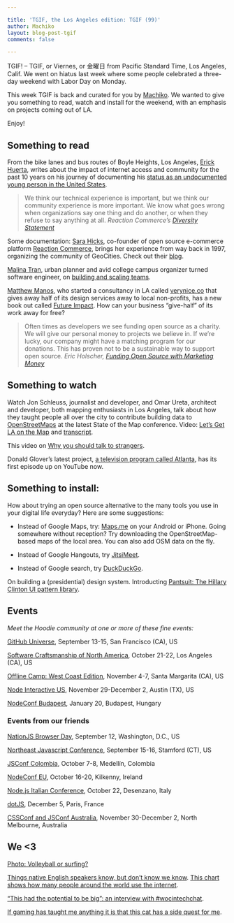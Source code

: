 ```yaml
---

title: 'TGIF, the Los Angeles edition: TGIF (99)'
author: Machiko
layout: blog-post-tgif
comments: false

---
```



TGIF! – TGIF, or Viernes, or 金曜日 from Pacific Standard Time, Los Angeles, Calif. We went on hiatus last week where some people celebrated a three-day weekend with Labor Day on Monday.

This week TGIF is back and curated for you by [Machiko](http://twitter.com/machikoyasuda). We wanted to give you something to read, watch and install for the weekend, with an emphasis on projects coming out of LA.

Enjoy!


## Something to read

From the bike lanes and bus routes of Boyle Heights, Los Angeles, [Erick Huerta](https://elrandomhero.github.io/hello/), writes about the impact of internet access and community for the past 10 years on his journey of documenting his [status as an undocumented young person in the United States](http://justarandomhero.blogspot.com/2016/01/10-years-of-blogging-as-undocumented.html).

> We think our technical experience is important, but we think our community experience is more important. We know what goes wrong when organizations say one thing and do another, or when they refuse to say anything at all.
<cite>Reaction Commerce’s [Diversity Statement](https://docs.reactioncommerce.com/reaction-docs/master/diversity-statement)</cite>

Some documentation: [Sara Hicks](http://saralouhicks.com/), co-founder of open source e-commerce platform [Reaction Commerce](http://reactioncommerce.com), brings her experience from way back in 1997, organizing the community of GeoCities. Check out their [blog](http://blog.reactioncommerce.com/guiding-a-community/).

[Malina Tran](http://medium.com/@malina), urban planner and avid college campus organizer turned software engineer, on [building and scaling teams](https://medium.com/tech-and-the-city/building-a-bomb-ass-team-c653bdaea329#.lxy3dtj8e).

[Matthew Manos](http://mattmanos.com/), who started a consultancy in LA called [verynice.co](http://verynice.co) that gives away half of its design services away to local non-profits, has a new book out called [Future Impact](http://www.futureimpact.co/). How can your business “give-half” of its work away for free?

> Often times as developers we see funding open source as a charity. We will give our personal money to projects we believe in. If we’re lucky, our company might have a matching program for our donations. This has proven not to be a sustainable way to support open source.
<cite>Eric Holscher, [Funding Open Source with Marketing Money](http://ericholscher.com/blog/2016/aug/31/funding-oss-marketing-money/)</cite> 


## Something to watch

Watch Jon Schleuss, journalist and developer, and Omar Ureta, architect and developer, both mapping enthusiasts in Los Angeles, talk about how they taught people all over the city to contribute building data to [OpenStreetMaps](https://www.openstreetmap.org/) at the latest State of the Map conference. Video: [Let’s Get LA on the Map](http://stateofthemap.us/2016/lets-get-la-on-the-map/) and [transcript](http://stateofthemap.us/2016/program/transcripts/160723%20SOTMUS%202016%20Day%201%20-%20Jon%20Schleuss%20and%20Omar%20Ureta.txt).

This video on [Why you should talk to strangers](http://www.ted.com/talks/kio_stark_why_you_should_talk_to_strangers).

Donald Glover’s latest project, [a television program called Atlanta](https://www.youtube.com/watch?v=Qaqwio0bbG4), has its first episode up on YouTube now. 

## Something to install:

How about trying an open source alternative to the many tools you use in your digital life everyday? Here are some suggestions:

- Instead of Google Maps, try: [Maps.me](http://maps.me) on your Android or iPhone. Going somewhere without reception? Try downloading the OpenStreetMap-based maps of the local area. You can also add OSM data on the fly.

- Instead of Google Hangouts, try [JitsiMeet](https://jitsi.org/Projects/JitsiMeet).

- Instead of Google search, try [DuckDuckGo](https://duckduckgo.com/).

On building a (presidential) design system. Introducting [Pantsuit: The Hillary Clinton UI pattern library](https://medium.com/git-out-the-vote/pantsuit-the-hillary-clinton-ui-pattern-library-238e9bf06b54#.na5816x8z).

## Events

_Meet the Hoodie community at one or more of these fine events:_

[GitHub Universe](http://githubuniverse.com/), September 13-15, San Francisco (CA), US

[Software Craftsmanship of North America](http://scna.softwarecraftsmanship.com/), October 21-22, Los Angeles (CA), US

[Offline Camp: West Coast Edition](https://medium.com/offline-camp/%EF%B8%8F-announcing-the-next-offline-camp-%EF%B8%8F-b2f86deb9c2d#.6spbfgeo8), November 4-7, Santa Margarita (CA), US

[Node Interactive US](http://events.linuxfoundation.org/events/node-interactive), November 29-December 2, Austin (TX), US

[NodeConf Budapest](http://budapest.nodeconf.com/), January 20, Budapest, Hungary


### Events from our friends

[NationJS Browser Day](http://lanyrd.com/2016/nationjs-browser-day/), September 12, Washington, D.C., US

[Northeast Javascript Conference](http://www.northeastjsconference.com), September 15-16, Stamford (CT), US

[JSConf Colombia](http://jsconf.co/), October 7-8, Medellín, Colombia

[NodeConf EU](http://www.nodeconf.eu/), October 16-20, Kilkenny, Ireland

[Node.js Italian Conference](http://nodejsconf.it/), October 22, Desenzano, Italy 

[dotJS](http://www.dotjs.io/), December 5, Paris, France

[CSSConf and JSConf Australia](http://2016.jsconfau.com/), November 30-December 2, North Melbourne, Australia 


## We <3

[Photo: Volleyball or surfing?](https://twitter.com/janagallus/status/764989155071791104)

[Things native English speakers know, but don’t know we know](https://twitter.com/MattAndersonBBC/status/772002757222002688). 
[This chart shows how many people around the world use the internet](https://www.statista.com/chart/3512/internet-adoption-in-2015/).

[“This had the potential to be big”: an interview with #wocintechchat](https://creativecommons.org/2016/08/31/this-had-the-potential-to-be-big/).

[If gaming has taught me anything it is that this cat has a side quest for me](https://twitter.com/DudeUHadOneJob/status/773286344722419712).
